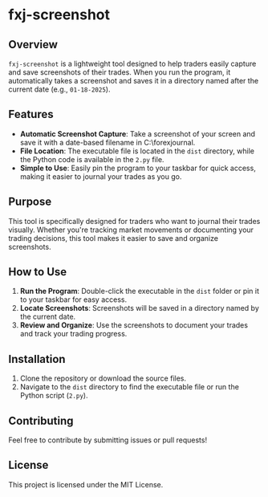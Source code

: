 # fxj-screenshot

## Overview

`fxj-screenshot` is a lightweight tool designed to help traders easily capture and save screenshots of their trades. When you run the program, it automatically takes a screenshot and saves it in a directory named after the current date (e.g., `01-18-2025`).

## Features

- **Automatic Screenshot Capture**: Take a screenshot of your screen and save it with a date-based filename in C:\forexjournal.
- **File Location**: The executable file is located in the `dist` directory, while the Python code is available in the `2.py` file.
- **Simple to Use**: Easily pin the program to your taskbar for quick access, making it easier to journal your trades as you go.

## Purpose

This tool is specifically designed for traders who want to journal their trades visually. Whether you're tracking market movements or documenting your trading decisions, this tool makes it easier to save and organize screenshots.

## How to Use

1. **Run the Program**: Double-click the executable in the `dist` folder or pin it to your taskbar for easy access.
2. **Locate Screenshots**: Screenshots will be saved in a directory named by the current date.
3. **Review and Organize**: Use the screenshots to document your trades and track your trading progress.

## Installation

1. Clone the repository or download the source files.
2. Navigate to the `dist` directory to find the executable file or run the Python script (`2.py`).

## Contributing

Feel free to contribute by submitting issues or pull requests!

## License

This project is licensed under the MIT License.

